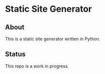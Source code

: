# Static Site Generator

## About

This is a static site generator written in Python.

## Status

This repo is a work in progress.
